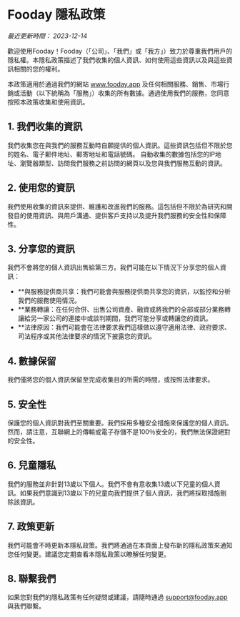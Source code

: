 # Fooday 隱私政策

_最近更新時間： 2023-12-14_

歡迎使用Fooday！Fooday（「公司」、「我們」或「我方」）致力於尊重我們用戶的隱私權。本隱私政策描述了我們收集的個人資訊、如何使用這些資訊以及與這些資訊相關的您的權利。

本政策適用於通過我們的網站 www.fooday.app 及任何相關服務、銷售、市場行銷或活動（以下統稱為「服務」）收集的所有數據。通過使用我們的服務，您同意按照本政策收集和使用資訊。

## 1. 我們收集的資訊

我們收集您在與我們的服務互動時自願提供的個人資訊。這些資訊包括但不限於您的姓名、電子郵件地址、郵寄地址和電話號碼。
自動收集的數據包括您的IP地址、瀏覽器類型、訪問我們服務之前訪問的網頁以及您與我們服務互動的資訊。

## 2. 使用您的資訊

我們使用收集的資訊來提供、維護和改進我們的服務。這包括但不限於為研究和開發目的使用資訊、與用戶溝通、提供客戶支持以及提升我們服務的安全性和保障性。

## 3. 分享您的資訊

我們不會將您的個人資訊出售給第三方。我們可能在以下情況下分享您的個人資訊：

- **與服務提供商共享：我們可能會與服務提供商共享您的資訊，以監控和分析我們的服務使用情況。
- **業務轉讓：在任何合併、出售公司資產、融資或將我們的全部或部分業務轉讓給另一家公司的連接中或談判期間，我們可能分享或轉讓您的資訊。
- **法律原因：我們可能會在法律要求我們這樣做以遵守適用法律、政府要求、司法程序或其他法律要求的情況下披露您的資訊。

## 4. 數據保留

我們僅將您的個人資訊保留至完成收集目的所需的時間，或按照法律要求。

## 5. 安全性

保護您的個人資訊對我們至關重要。我們採用多種安全措施來保護您的個人資訊。然而，請注意，互聯網上的傳輸或電子存儲不是100％安全的，我們無法保證絕對的安全性。

## 6. 兒童隱私

我們的服務並非針對13歲以下個人。我們不會有意收集13歲以下兒童的個人資訊。如果我們意識到13歲以下的兒童向我們提供了個人資訊，我們將採取措施刪除該資訊。

## 7. 政策更新

我們可能會不時更新本隱私政策。我們將通過在本頁面上發布新的隱私政策來通知您任何變更。建議您定期查看本隱私政策以瞭解任何變更。

## 8. 聯繫我們

如果您對我們的隱私政策有任何疑問或建議，請隨時通過 [support@fooday.app](mailto:support@fooday.app) 與我們聯繫。
